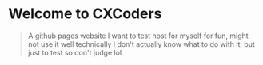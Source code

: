 # Welcome to CXCoders
> A github pages website I want to test host for myself for fun, might not use it
> well technically I don't actually know what to do with it, but just to test
> so don't judge lol
